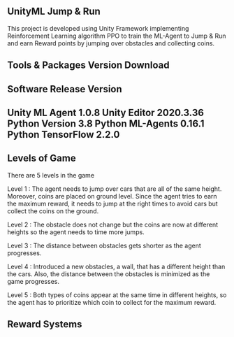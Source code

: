 ## UnityML Jump & Run

This project is developed using Unity Framework implementing Reinforcement Learning algorithm PPO to train the ML-Agent to Jump & Run and earn Reward points by jumping over obstacles and collecting coins.

## Tools & Packages Version Download

Software												Release Version
------------------------------------------------
Unity ML Agent 									1.0.8
Unity Editor										2020.3.36
Python Version									3.8
Python ML-Agents								0.16.1
Python TensorFlow								2.2.0
------------------------------------------------

## Levels of Game

There are 5 levels in the game

Level 1 :  The agent needs to jump over cars that are all of the same height. Moreover, coins are placed on ground level. Since the agent tries to earn the maximum   reward, it needs to jump at the right times to avoid cars but collect the coins on the ground.

Level 2 : The obstacle does not change but the coins are now at different heights so the agent needs to time more jumps.

Level 3 : The distance between obstacles gets shorter as the agent progresses.

Level 4 : Introduced a new obstacles, a wall, that has a different height than the cars. Also, the distance between the obstacles is minimized as the game progresses.

Level 5 : Both types of coins appear at the same time in different heights, so the agent has to prioritize which coin to collect for the maximum reward.

## Reward Systems









